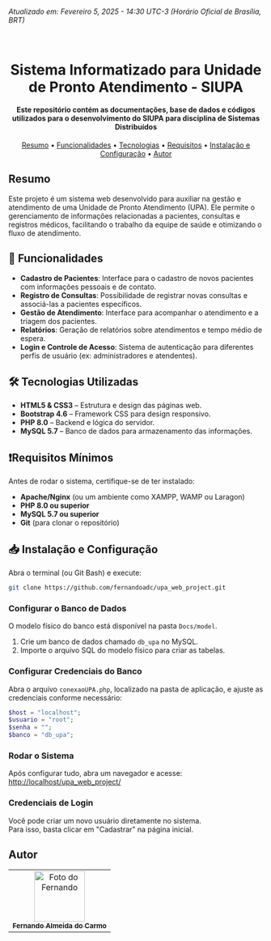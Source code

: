 ###### Atualizado em: Fevereiro 5, 2025 - 14:30 UTC-3 (Horário Oficial de Brasília, BRT)



<h1 align="center">
  <br>
   Sistema Informatizado para Unidade de Pronto Atendimento - SIUPA
  <br>
</h1>

<h4 align="center">Este repositório contém as documentações, base de dados e códigos utilizados para o desenvolvimento do SIUPA para disciplina de Sistemas Distribuídos</h4>

<p align="center">
  <a href="#resumo">Resumo</a> •
  <a href="#funcionalidades">Funcionalidades</a> •
 <a href="#tecnologias">Tecnologias</a> •
 <a href="#requisitos">Requisitos</a> •
 <a href="#instalacao">Instalação e Configuração</a> •
  <a href="#autor">Autor</a>
</p>

## Resumo

Este projeto é um sistema web desenvolvido para auxiliar na gestão e atendimento de uma Unidade de Pronto Atendimento (UPA). 
Ele permite o gerenciamento de informações relacionadas a pacientes, consultas e registros médicos, facilitando o trabalho da equipe de saúde e otimizando o fluxo de atendimento.


## <a id="funcionalidades"></a> 📝 Funcionalidades

- **Cadastro de Pacientes**: Interface para o cadastro de novos pacientes com informações pessoais e de contato.
- **Registro de Consultas**: Possibilidade de registrar novas consultas e associá-las a pacientes específicos.
- **Gestão de Atendimento**: Interface para acompanhar o atendimento e a triagem dos pacientes.
- **Relatórios**: Geração de relatórios sobre atendimentos e tempo médio de espera.
- **Login e Controle de Acesso**: Sistema de autenticação para diferentes perfis de usuário (ex: administradores e atendentes).

## <a id="tecnologias"></a>🛠 Tecnologias Utilizadas

- **HTML5 & CSS3** – Estrutura e design das páginas web.
- **Bootstrap 4.6** – Framework CSS para design responsivo.
- **PHP 8.0** – Backend e lógica do servidor.
- **MySQL 5.7** – Banco de dados para armazenamento das informações.

## <a id="requisitos"></a>❗Requisitos Mínimos

Antes de rodar o sistema, certifique-se de ter instalado:

- **Apache/Nginx** (ou um ambiente como XAMPP, WAMP ou Laragon)
- **PHP 8.0 ou superior**
- **MySQL 5.7 ou superior**
- **Git** (para clonar o repositório)

## <a id="instalacao"></a>📥 Instalação e Configuração

Abra o terminal (ou Git Bash) e execute:

```sh
git clone https://github.com/fernandoadc/upa_web_project.git
```
### Configurar o Banco de Dados
O modelo físico do banco está disponível na pasta `Docs/model`.
1. Crie um banco de dados chamado `db_upa` no MySQL.
2. Importe o arquivo SQL do modelo físico para criar as tabelas.

### Configurar Credenciais do Banco
Abra o arquivo `conexaoUPA.php`, localizado na pasta de aplicação, e ajuste as credenciais conforme necessário:

```php
$host = "localhost";
$usuario = "root";
$senha = "";
$banco = "db_upa";
```


### Rodar o Sistema
Após configurar tudo, abra um navegador e acesse:  
[http://localhost/upa_web_project/](http://localhost/upa_web_project/)

### Credenciais de Login
Você pode criar um novo usuário diretamente no sistema.  
Para isso, basta clicar em "Cadastrar" na página inicial.


## Autor
<table>
  <tr>
     <td align="center">
      <a href="http://lattes.cnpq.br/2201818644935012">
        <img src="https://avatars.githubusercontent.com/u/57629887?v=4" width="100px;" alt="Foto do Fernando"/><br>
        <sub>
          <b>Fernando Almeida do Carmo</b>
        </sub>
      </a>
    </td>
  </tr>
</table>

